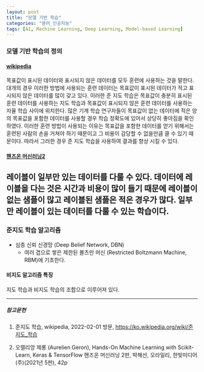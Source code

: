 ```yaml
---
layout: post
title: "모델 기반 학습"
categories: "용어_인공지능"
tags: [AI, Machine Learning, Deep Learning, Model-based Learning]
---
```



### 모델 기반 학습의 정의

#### [wikipedia](https://ko.wikipedia.org/wiki/준지도_학습)

목표값이 표시된 데이터와 표시되지 않은 데이터를 모두 훈련에 사용하는 것을 말한다. 
대개의 경우 이러한 방법에 사용되는 훈련 데이터는 목표값이 표시된 데이터가 적고 표시되지 않은 데이터를 많이 갖고 있다. 
이러한 준 지도 학습은 목표값이 충분히 표시된 훈련 데이터를 사용하는 지도 학습과 목표값이 표시되지 않은 훈련 데이터를 사용하는 자율 학습 사이에 위치한다. 
많은 기계 학습 연구자들이 목표값이 없는 데이터에 적은 양의 목표값을 포함한 데이터를 사용할 경우 학습 정확도에 있어서 상당히 좋아짐을 확인하였다. 
이러한 훈련 방법이 사용되는 이유는 목표값을 포함한 데이터를 얻기 위해서는 훈련된 사람의 손을 거쳐야 하기 때문이고 그 비용이 감당할 수 없을만큼 클 수 있기 때문이다. 
따라서 그러한 경우 준 지도 학습을 사용하여 결과를 향상 시킬 수 있다.

#### [핸즈온 머신러닝2](https://tensorflow.blog/핸즈온-머신러닝-1장2장/1-3-머신러닝-시스템의-종류/)

레이블이 일부만 있는 데이터를 다룰 수 있다. 
데이터에 레이블을 다는 것은 시간과 비용이 많이 들기 때문에 레이블이 없는 샘플이 많고 레이블된 샘플은 적은 경우가 많다.
일부만 레이블이 있는 데이터를 다룰 수 있는 학습이다.
---

### 준지도 학습 알고리즘

* 심층 신뢰 신경망 (Deep Belief Network, DBN)
  * 여러 겹으로 쌓은 제한된 볼츠만 머신 (Restricted Boltzmann Machine, RBM)에 기초한다.
  
#### 비지도 알고리즘 특징

지도 학습과 비지도 학습의 조합으로 이루어져 있다.

---

##### 참고문헌

1) 준지도 학습, wikipedia, 2022-02-01 방문, https://ko.wikipedia.org/wiki/준지도_학습

2) 오렐리앙 제롱 (Aurelien Geron), Hands-On Machine Learning with Scikit-Learn, Keras & TensorFlow 핸즈온 머신러닝 2판, 박해선, 오라일리, 한빛미디어(주)(2021년 5판), 42p
